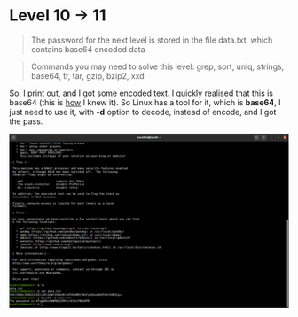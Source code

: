 # Level 10 -> 11
> The password for the next level is stored in the file data.txt, which contains base64 encoded data

> Commands you may need to solve this level: grep, sort, uniq, strings, base64, tr, tar, gzip, bzip2, xxd

So, I print out, and I got some encoded text. I quickly realised that this is base64 (this is [how](https://www.hannesholst.com/blog/how-to-identify-a-base64-encoded-string/) I knew it).
So Linux has a tool for it, which is **base64**, I just need to use it, with **-d** option to decode, instead of encode, and I got the pass.

![Sol](https://github.com/HenryNg101/ctf-write-ups/blob/main/Over_the_wire/Bandit/Level%2010%20-%3E%2011/Images/0.png)
